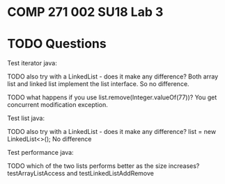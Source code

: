 # COMP 271 002 SU18 Lab 3

# TODO Questions
Test iterator java:

TODO also try with a LinkedList - does it make any difference?
Both array list and linked list implement the list interface. So no difference.

TODO what happens if you use list.remove(Integer.valueOf(77))?
You get concurrent modification exception.

Test list java:

TODO also try with a LinkedList - does it make any difference?
list = new LinkedList<>(); No difference

Test performance java:

TODO which of the two lists performs better as the size increases?
testArrayListAccess and testLinkedListAddRemove




